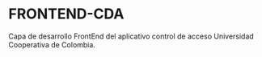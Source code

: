 # FRONTEND-CDA
Capa de desarrollo FrontEnd del aplicativo control de acceso Universidad Cooperativa de Colombia.
